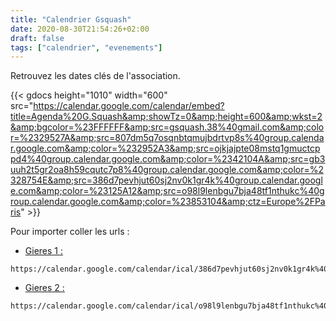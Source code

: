 ```yaml
---
title: "Calendrier Gsquash"
date: 2020-08-30T21:54:26+02:00
draft: false
tags: ["calendrier", "evenements"]
---
```


Retrouvez les dates clés de l'association. 

{{< gdocs  height="1010"  width="600" src="https://calendar.google.com/calendar/embed?title=Agenda%20G.Squash&amp;showTz=0&amp;height=600&amp;wkst=2&amp;bgcolor=%23FFFFFF&amp;src=gsquash.38%40gmail.com&amp;color=%2329527A&amp;src=807dm5q7osqnbtqmujbdrtvp8s%40group.calendar.google.com&amp;color=%232952A3&amp;src=ojkjajpte08mstq1gmuctcppd4%40group.calendar.google.com&amp;color=%2342104A&amp;src=gb3uuh2t5gr2oa8h59cqutc7p8%40group.calendar.google.com&amp;color=%2328754E&amp;src=386d7pevhjut60sj2nv0k1gr4k%40group.calendar.google.com&amp;color=%23125A12&amp;src=o98l9lenbgu7bja48tf1nthukc%40group.calendar.google.com&amp;color=%23853104&amp;ctz=Europe%2FParis" >}}

Pour importer coller les urls :

- [Gieres 1 :](https://calendar.google.com/calendar/ical/386d7pevhjut60sj2nv0k1gr4k%40group.calendar.google.com/public/basic.ics)

```
https://calendar.google.com/calendar/ical/386d7pevhjut60sj2nv0k1gr4k%40group.calendar.google.com/public/basic.ics
```
- [Gieres 2 : ](https://calendar.google.com/calendar/ical/o98l9lenbgu7bja48tf1nthukc%40group.calendar.google.com/public/basic.ics)
```
https://calendar.google.com/calendar/ical/o98l9lenbgu7bja48tf1nthukc%40group.calendar.google.com/public/basic.ics
```